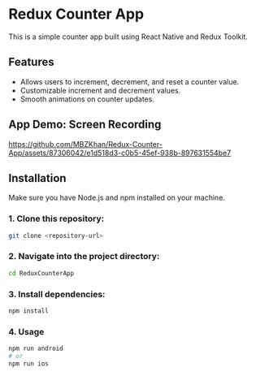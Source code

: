 # Redux Counter App

This is a simple counter app built using React Native and Redux Toolkit.

## Features

- Allows users to increment, decrement, and reset a counter value.
- Customizable increment and decrement values.
- Smooth animations on counter updates.

## App Demo: Screen Recording
https://github.com/MBZKhan/Redux-Counter-App/assets/87306042/e1d518d3-c0b5-45ef-938b-897631554be7

## Installation

Make sure you have Node.js and npm installed on your machine.

### 1. Clone this repository:

```bash
git clone <repository-url>
```

### 2. Navigate into the project directory:

```bash
cd ReduxCounterApp
```

### 3. Install dependencies:

```bash
npm install
```

### 4. Usage

```bash
npm run android
# or
npm run ios
```



